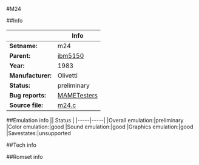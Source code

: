 #M24

##Info

||Info|
|-----|-----|
|**Setname:**|m24
|**Parent:**|[ibm5150](ibm5150.md)
|**Year:**|1983
|**Manufacturer:**|Olivetti
|**Status:**|preliminary
|**Bug reports:**|[MAMETesters](http://mametesters.org/view_all_set.php?type=1&temporary=y&search=m24.c)
|**Source file:**|[m24.c](https://github.com/mamedev/mame/blob/master/src/mess/drivers/m24.c)

##Emulation info
|| Status |
|-----|-----|
|Overall emulation:|preliminary
|Color emulation:|good
|Sound emulation:|good
|Graphics emulation:|good
|Savestates:|unsupported

##Tech info

##Romset info

<!--- START OF EDITED COMMENT DO NOT TOUCH TEXT ABOVE-->
